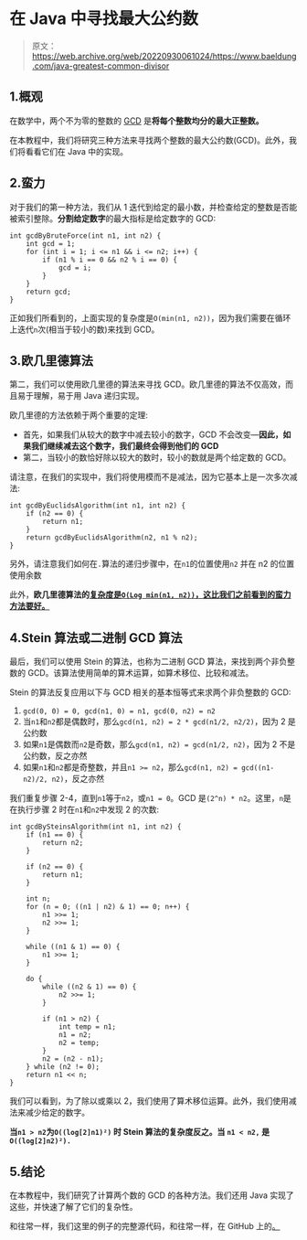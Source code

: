 # 在 Java 中寻找最大公约数

> 原文：<https://web.archive.org/web/20220930061024/https://www.baeldung.com/java-greatest-common-divisor>

## 1.概观

在数学中，两个不为零的整数的 [GCD](https://web.archive.org/web/20221127165209/https://en.wikipedia.org/wiki/Greatest_common_divisor) 是**将每个整数均分的最大正整数。**

在本教程中，我们将研究三种方法来寻找两个整数的最大公约数(GCD)。此外，我们将看看它们在 Java 中的实现。

## 2.蛮力

对于我们的第一种方法，我们从 1 迭代到给定的最小数，并检查给定的整数是否能被索引整除。**分割给定数字**的最大指标是给定数字的 GCD:

```
int gcdByBruteForce(int n1, int n2) {
    int gcd = 1;
    for (int i = 1; i <= n1 && i <= n2; i++) {
        if (n1 % i == 0 && n2 % i == 0) {
            gcd = i;
        }
    }
    return gcd;
}
```

正如我们所看到的，上面实现的复杂度是`O(min(n1, n2))`，因为我们需要在循环上迭代`n`次(相当于较小的数)来找到 GCD。

## 3.欧几里德算法

第二，我们可以使用欧几里德的算法来寻找 GCD。欧几里德的算法不仅高效，而且易于理解，易于用 Java 递归实现。

欧几里德的方法依赖于两个重要的定理:

*   首先，如果我们从较大的数字中减去较小的数字，GCD 不会改变—**因此，如果我们继续减去这个数字，我们最终会得到他们的 GCD**
*   第二，当较小的数恰好除以较大的数时，较小的数就是两个给定数的 GCD。

请注意，在我们的实现中，我们将使用模而不是减法，因为它基本上是一次多次减法:

```
int gcdByEuclidsAlgorithm(int n1, int n2) {
    if (n2 == 0) {
        return n1;
    }
    return gcdByEuclidsAlgorithm(n2, n1 % n2);
}
```

另外，请注意我们如何在`.`算法的递归步骤中，在`n1`的位置使用`n2` 并在 n2 的位置使用余数

此外，**欧几里德算法的[复杂度是`O(Log min(n1, n2))`，这比我们之前看到的蛮力方法要好。](/web/20221127165209/https://www.baeldung.com/cs/euclid-time-complexity)**

## 4.Stein 算法或二进制 GCD 算法

最后，我们可以使用 Stein 的算法，也称为二进制 GCD 算法，来找到两个非负整数的 GCD。该算法使用简单的算术运算，如算术移位、比较和减法。

Stein 的算法反复应用以下与 GCD 相关的基本恒等式来求两个非负整数的 GCD:

1.  `gcd(0, 0) = 0, gcd(n1, 0) = n1, gcd(0, n2) = n2`
2.  当`n1`和`n2`都是偶数时，那么`gcd(n1, n2) = 2 * gcd(n1/2, n2/2)`，因为 2 是公约数
3.  如果`n1`是偶数而`n2`是奇数，那么`gcd(n1, n2) = gcd(n1/2, n2)`，因为 2 不是公约数，反之亦然
4.  如果`n1`和`n2`都是奇整数，并且`n1 >= n2`，那么`gcd(n1, n2) = gcd((n1-n2)/2, n2)`，反之亦然

我们重复步骤 2-4，直到`n1`等于`n2`，或`n1 = 0`。GCD 是`(2^n) * n2`。这里，`n`是在执行步骤 2 时在`n1`和`n2`中发现 2 的次数:

```
int gcdBySteinsAlgorithm(int n1, int n2) {
    if (n1 == 0) {
        return n2;
    }

    if (n2 == 0) {
        return n1;
    }

    int n;
    for (n = 0; ((n1 | n2) & 1) == 0; n++) {
        n1 >>= 1;
        n2 >>= 1;
    }

    while ((n1 & 1) == 0) {
        n1 >>= 1;
    }

    do {
        while ((n2 & 1) == 0) {
            n2 >>= 1;
        }

        if (n1 > n2) {
            int temp = n1;
            n1 = n2;
            n2 = temp;
        }
        n2 = (n2 - n1);
    } while (n2 != 0);
    return n1 << n;
}
```

我们可以看到，为了除以或乘以 2，我们使用了算术移位运算。此外，我们使用减法来减少给定的数字。

**当`n1 > n2`为`O((log[2]n1)²)` 时 Stein 算法的复杂度反之。当 `n1 < n2,` 是`O((log[2]n2)²).`**

## 5.结论

在本教程中，我们研究了计算两个数的 GCD 的各种方法。我们还用 Java 实现了这些，并快速了解了它们的复杂性。

和往常一样，我们这里的例子的完整源代码，和往常一样，在 GitHub 上的[。](https://web.archive.org/web/20221127165209/https://github.com/eugenp/tutorials/tree/master/core-java-modules/core-java-lang-math)